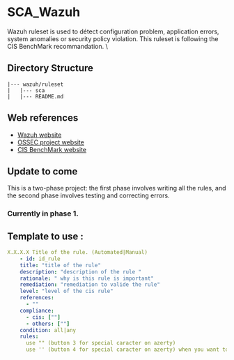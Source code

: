 # SCA_Wazuh
Wazuh ruleset is used to détect configuration problem, application errors, system anomalies or security policy violation.
This ruleset is following the CIS BenchMark recommandation. \

## Directory Structure

    |--- wazuh/ruleset
    |   |--- sca
    |   |--- README.md

## Web references

* [Wazuh website](http://wazuh.com)
* [OSSEC project website](http://ossec.github.io)
* [CIS BenchMark website](https://www.cisecurity.org/cis-benchmarks)


## Update to come

This is a two-phase project: the first phase involves writing all the rules, and the second phase involves testing and correcting errors.
### Currently in phase 1.

## Template to use : 

```yml
X.X.X.X Title of the rule. (Automated|Manual)
    - id: id_rule
    title: "title of the rule"
    description: "description of the rule "
    rationale: " why is this rule is important"
    remediation: "remediation to valide the rule"
    level: "level of the cis rule"
    references:
      - ""
    compliance:
      - cis: [""]
      - others: [""] 
    condition: all|any
    rules:
      use "" (button 3 for special caracter on azerty)
      use '' (button 4 for special caracter on azerty) when you want to do a commande (ex 'c:findmnt -kn /home -> r:^\s*/home\s')
```
